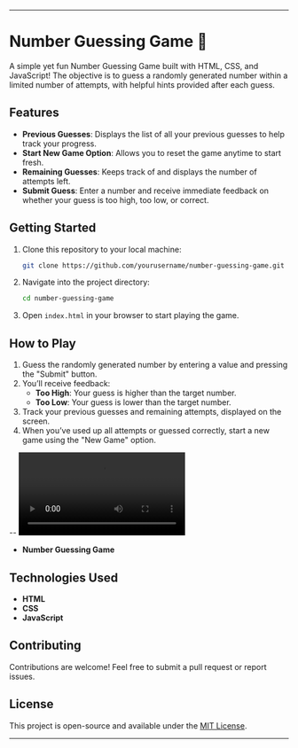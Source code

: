 
---

# Number Guessing Game 🎲

A simple yet fun Number Guessing Game built with HTML, CSS, and JavaScript! The objective is to guess a randomly generated number within a limited number of attempts, with helpful hints provided after each guess.

## Features

- **Previous Guesses**: Displays the list of all your previous guesses to help track your progress.
- **Start New Game Option**: Allows you to reset the game anytime to start fresh.
- **Remaining Guesses**: Keeps track of and displays the number of attempts left.
- **Submit Guess**: Enter a number and receive immediate feedback on whether your guess is too high, too low, or correct.
  
## Getting Started

1. Clone this repository to your local machine:
    ```bash
    git clone https://github.com/yourusername/number-guessing-game.git
    ```
2. Navigate into the project directory:
    ```bash
    cd number-guessing-game
    ```
3. Open `index.html` in your browser to start playing the game.

## How to Play

1. Guess the randomly generated number by entering a value and pressing the "Submit" button.
2. You’ll receive feedback:
   - **Too High**: Your guess is higher than the target number.
   - **Too Low**: Your guess is lower than the target number.
3. Track your previous guesses and remaining attempts, displayed on the screen.
4. When you’ve used up all attempts or guessed correctly, start a new game using the "New Game" option.

-- <video controls src="20241028-0709-35.6784584.mp4" title="Number Guessing Game"></video>
- **Number Guessing Game**
## Technologies Used

- **HTML**
- **CSS**
- **JavaScript**

## Contributing

Contributions are welcome! Feel free to submit a pull request or report issues.

## License

This project is open-source and available under the [MIT License](LICENSE).

---
